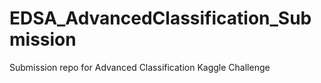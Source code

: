 # EDSA_AdvancedClassification_Submission
Submission repo for Advanced Classification Kaggle Challenge
